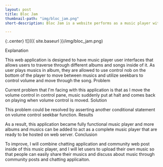 ```yaml
---
layout: post
title: Bloc Jam
thumbnail-path: "img/bloc_jam.png"
short-description: Bloc Jam is a website performs as a music player with various albums contained inside.

---
```

{:.center} ![]({{ site.baseurl }}/img/bloc_jam.png)

Explanation

This web application is designed to have music player user interfaces that allows users to traverse through different albums and songs inside of it. As user plays musics in album, they are allowed to use control nob on the bottom of the player to move between musics and utilize seekbars to control volume and move through the song.
Problem

Current problem that I'm facing with this application is that as I move the volume control in control pane, music suddenly put at halt and comes back on playing when volume control is moved.
Solution

This problem could be resolved by asserting another conditional statement on volume control seekbar function.
Results

As a result, this application became fully functional music player and more albums and musics can be added to act as a complete music player that are ready to be hosted on web server.
Conclusion

To improve, I will combine chatting application and community web post inside of this music player, and I will let users to upload their own music so that people can easily share their musics and discuss about music through community posts and chatting applicaiton.
